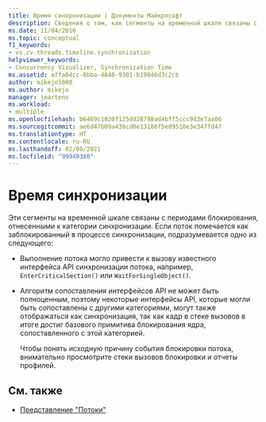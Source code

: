 ```yaml
---
title: Время синхронизации | Документы Майкрософт
description: Сведения о том, как сегменты на временной шкале связаны с периодами блокирования, отнесенными к категории синхронизации.
ms.date: 11/04/2016
ms.topic: conceptual
f1_keywords:
- vs.cv.threads.timeline.synchronization
helpviewer_keywords:
- Concurrency Visualizer, Synchronization Time
ms.assetid: affa04cc-8bba-4848-9301-b19846d3c2cb
author: mikejo5000
ms.author: mikejo
manager: jmartens
ms.workload:
- multiple
ms.openlocfilehash: b6469c1020f125dd28798ad4bff5ccc9d3e7aa06
ms.sourcegitcommit: ae6d47b09a439cd0e13180f5e89510e3e347fd47
ms.translationtype: HT
ms.contentlocale: ru-RU
ms.lasthandoff: 02/08/2021
ms.locfileid: "99949380"
---
```

# <a name="synchronization-time"></a>Время синхронизации
Эти сегменты на временной шкале связаны с периодами блокирования, отнесенными к категории синхронизации. Если поток помечается как заблокированный в процессе синхронизации, подразумевается одно из следующего:

- Выполнение потока могло привести к вызову известного интерфейса API синхронизации потока, например, `EnterCriticalSection()` или `WaitForSingleObject()`.

- Алгоритм сопоставления интерфейсов API не может быть полноценным, поэтому некоторые интерфейсы API, которые могли быть сопоставлены с другими категориями, могут также отображаться как синхронизация, так как кадр в стеке вызовов в итоге достиг базового примитива блокирования ядра, сопоставленного с этой категорией.

  Чтобы понять исходную причину события блокировки потока, внимательно просмотрите стеки вызовов блокировки и отчеты профилей.

## <a name="see-also"></a>См. также
- [Представление "Потоки"](../profiling/threads-view-parallel-performance.md)
